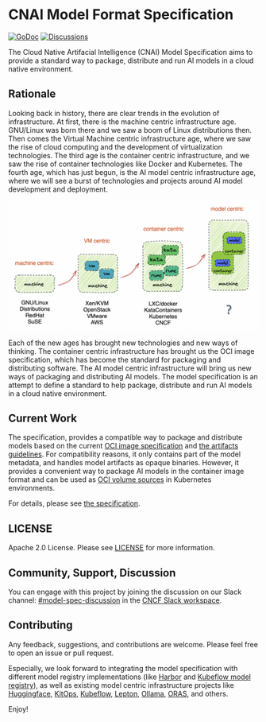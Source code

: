 # CNAI Model Format Specification

[![GoDoc](https://godoc.org/github.com/modelpack/model-spec?status.svg)](https://godoc.org/github.com/modelpack/model-spec)
[![Discussions](https://img.shields.io/badge/discussions-on%20github-blue?style=flat-square)](https://github.com/modelpack/model-spec/discussions)

The Cloud Native Artifacial Intelligence (CNAI) Model Specification aims to provide a standard way to package, distribute and run AI models in a cloud native environment.

## Rationale

Looking back in history, there are clear trends in the evolution of infrastructure. At first, there is the machine centric infrastructure age. GNU/Linux was born there and we saw a boom of Linux distributions then. Then comes the Virtual Machine centric infrastructure age, where we saw the rise of cloud computing and the development of virtualization technologies. The third age is the container centric infrastructure, and we saw the rise of container technologies like Docker and Kubernetes. The fourth age, which has just begun, is the AI model centric infrastructure age, where we will see a burst of technologies and projects around AI model development and deployment.

![img](docs/img/infra-trends.png)

Each of the new ages has brought new technologies and new ways of thinking. The container centric infrastructure has brought us the OCI image specification, which has become the standard for packaging and distributing software. The AI model centric infrastructure will bring us new ways of packaging and distributing AI models. The model specification is an attempt to define a standard to help package, distribute and run AI models in a cloud native environment.

## Current Work

The specification, provides a compatible way to package and distribute models based on the current [OCI image specification](https://github.com/opencontainers/image-spec/) and [the artifacts guidelines](https://github.com/opencontainers/image-spec/blob/main/manifest.md#guidelines-for-artifact-usage). For compatibility reasons, it only contains part of the model metadata, and handles model artifacts as opaque binaries. However, it provides a convenient way to package AI models in the container image format and can be used as [OCI volume sources](https://github.com/kubernetes/enhancements/issues/4639) in Kubernetes environments.

For details, please see [the specification](docs/spec.md).

## LICENSE

Apache 2.0 License. Please see [LICENSE](LICENSE) for more information.

## Community, Support, Discussion

You can engage with this project by joining the discussion on our Slack channel: [#model-spec-discussion](https://cloud-native.slack.com/archives/C07T0V480LF) in the [CNCF Slack workspace](https://slack.cncf.io/).

## Contributing

Any feedback, suggestions, and contributions are welcome. Please feel free to open an issue or pull request.

Especially, we look forward to integrating the model specification with different model registry implementations (like [Harbor](https://goharbor.io/) and [Kubeflow model registry](https://www.kubeflow.org/docs/components/model-registry/overview/)), as well as existing model centric infrastructure projects like [Huggingface](https://huggingface.co/), [KitOps](https://kitops.ml/), [Kubeflow](https://www.kubeflow.org/), [Lepton](https://www.lepton.ai/), [Ollama](https://github.com/ollama/ollama), [ORAS](https://oras.land/), and others.

Enjoy!
